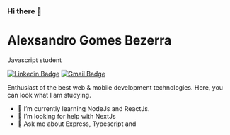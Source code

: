 ### Hi there 👋

# Alexsandro Gomes Bezerra 

Javascript student

[![Linkedin Badge](https://img.shields.io/badge/-Alexsandro%20Bezerra-6633cc?style=flat-square&logo=Linkedin&logoColor=white&link=https://www.linkedin.com/in/alexsandrobezerra/)](https://www.linkedin.com/in/alexsandrobezerra/) 
[![Gmail Badge](https://img.shields.io/badge/-contato.alexsandro.bezerra@gmail.com-6633cc?style=flat-square&logo=Gmail&logoColor=white&link=mailto:contato.alexsandro.bezerra@gmail.com)](mailto:contato.alexsandro.bezerra@gmail.com)

Enthusiast of the best web & mobile development technologies.
Here, you can look what I am studying.

- 🌱 I’m currently learning NodeJs and ReactJs.
- 🤔 I’m looking for help with NextJs
- 💬 Ask me about Express, Typescript and 

<!--
- 🔭 I’m currently working on ...
- 🌱 I’m currently learning ...
- 👯 I’m looking to collaborate on ...
- 🤔 I’m looking for help with ...
- 💬 Ask me about ...
- 📫 How to reach me: ...
- 😄 Pronouns: ...
- ⚡ Fun fact: ...
-->
